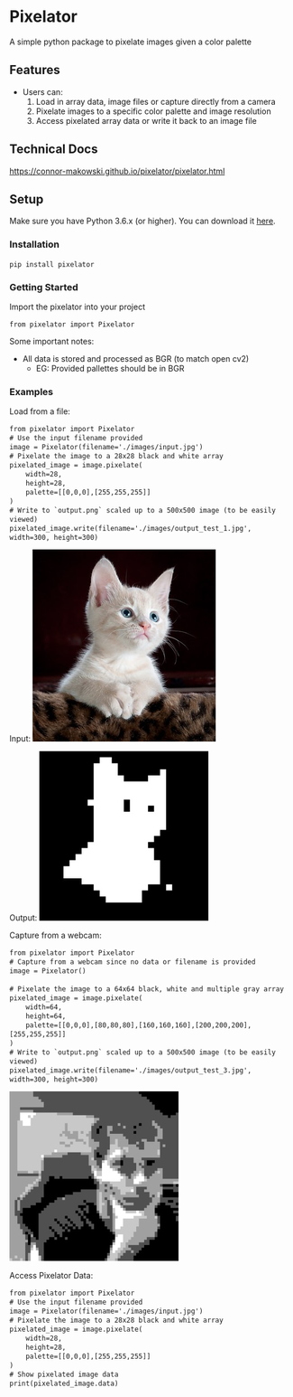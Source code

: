 Pixelator
==========
A simple python package to pixelate images given a color palette

Features
--------

- Users can:
  1. Load in array data, image files or capture directly from a camera
  2. Pixelate images to a specific color palette and image resolution
  3. Access pixelated array data or write it back to an image file

Technical Docs
--------
https://connor-makowski.github.io/pixelator/pixelator.html

Setup
----------

Make sure you have Python 3.6.x (or higher). You can download it [here](https://www.python.org/downloads/).

### Installation

```
pip install pixelator
```

### Getting Started
Import the pixelator into your project
```
from pixelator import Pixelator
```

Some important notes:
- All data is stored and processed as BGR (to match open cv2)
  - EG: Provided pallettes should be in BGR

### Examples

Load from a file:
```
from pixelator import Pixelator
# Use the input filename provided
image = Pixelator(filename='./images/input.jpg')
# Pixelate the image to a 28x28 black and white array
pixelated_image = image.pixelate(
    width=28,
    height=28,
    palette=[[0,0,0],[255,255,255]]
)
# Write to `output.png` scaled up to a 500x500 image (to be easily viewed)
pixelated_image.write(filename='./images/output_test_1.jpg', width=300, height=300)
```
Input:
![](images/input.jpg)

Output:
![](images/output_test_1.jpg)

Capture from a webcam:
```
from pixelator import Pixelator
# Capture from a webcam since no data or filename is provided
image = Pixelator()

# Pixelate the image to a 64x64 black, white and multiple gray array
pixelated_image = image.pixelate(
    width=64,
    height=64,
    palette=[[0,0,0],[80,80,80],[160,160,160],[200,200,200],[255,255,255]]
)
# Write to `output.png` scaled up to a 500x500 image (to be easily viewed)
pixelated_image.write(filename='./images/output_test_3.jpg', width=300, height=300)
```
![](images/output_test_3.jpg)

Access Pixelator Data:
```
from pixelator import Pixelator
# Use the input filename provided
image = Pixelator(filename='./images/input.jpg')
# Pixelate the image to a 28x28 black and white array
pixelated_image = image.pixelate(
    width=28,
    height=28,
    palette=[[0,0,0],[255,255,255]]
)
# Show pixelated image data
print(pixelated_image.data)
```
